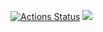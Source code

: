 [![Actions Status](https://github.com/MaryKom/java-project-71/workflows/hexlet-check/badge.svg)](https://github.com/ligrena/java-project-61/actions)
<a href="https://codeclimate.com/github/ligrena/java-project-61/maintainability"><img src="https://api.codeclimate.com/v1/badges/7613737a4b805635610c/maintainability" /></a>